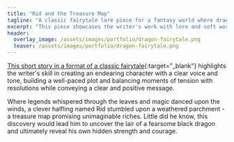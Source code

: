 ```yaml
---
title: "Rid and the Treasure Map"
tagline: "A classic fairytale lore piece for a fantasy world where dragons and magic really exist"
excerpt: "This piece showcases the writer's work with lore and soft worldbuilding"
header:
  overlay_image: /assets/images/portfolio/dragon-fairytale.png
  teaser: /assets/images/portfolio/dragon-fairytale.png
---
```


[This short story in a format of a classic fairytale](https://drive.google.com/file/d/1C-DTzyh8ON36v8e-7iBTNk4ImaggsLzJ/view?usp=sharing){:target="\_blank"} highlights the writer's skill in creating an endearing character with a clear voice and tone, building a well-paced plot and balancing moments of tension with resolutions while conveying a clear and positive message.

Where legends whispered through the leaves and magic danced upon the winds, a clever halfling named Rid stumbled upon a weathered parchment - a treasure map promising unimaginable riches. Little did he know, this discovery would lead him to uncover the lair of a fearsome black dragon and ultimately reveal his own hidden strength and courage.
